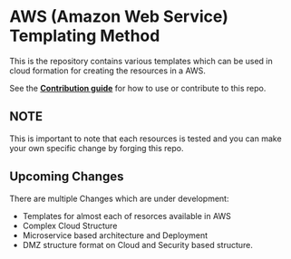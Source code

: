 # AWS (Amazon Web Service) Templating Method

This is the repository contains various templates which can be used in cloud formation for creating the resources in a AWS.

See the [**Contribution guide**](/CONTRIBUTION_GUIDE.md) for how to use or contribute to this repo.

## NOTE

This is important to note that each resources is tested and you can make your own specific change by forging this repo.

## Upcoming Changes

There are multiple Changes which are under development:
- Templates for almost each of resorces available in AWS 
- Complex Cloud Structure
- Microservice based architecture and Deployment
- DMZ structure format on Cloud and Security based structure.

